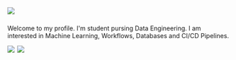 <a href="#">
  <img align="center" src="https://github.com/timothynn/timothynn/blob/main/header.png">
</a>

##### 
Welcome to my profile. I'm student pursing Data Engineering. I am interested in Machine Learning, Workflows, Databases and CI/CD Pipelines. 

<div style="display:inline-flex;">
<a href="#" style="width:50%;">
  <img align="left" src="https://github-readme-stats.vercel.app/api?username=timothynn&show_icons=false&layout=compact&hide_border=True&theme=github_dark&hide_title=true" />
</a>
<a href="#" style="width:50%;">
  <img align="right" src="https://github-readme-stats.vercel.app/api/top-langs/?username=timothynn&layout=compact&hide_border=True&show_icons=true&theme=github_dark" />
</a>
</div>
<!--


[![Tim's GitHub stats](https://github-readme-stats.vercel.app/api?username=timothynn&show_icons=false&hide_border=True&theme=github_dark&hide_title=true)]() 
[![Languages](https://github-readme-stats.vercel.app/api/top-langs/?username=timothynn&layout=compact&hide_border=True&show_icons=true&theme=github_dark)]()

**timoluxinne/timoluxinne** is a ✨ _special_ ✨ repository because its `README.md` (this file) appears on your GitHub profile.
https://open.spotify.com/user/ekazfabw073ezlpum4qlcze2b?si=c0d2be08bd014fd3
Here are some ideas to get you started:

- 🔭 I’m currently working on ...
- 🌱 I’m currently learning ...
- 👯 I’m looking to collaborate on ...
- 🤔 I’m looking for help with ...
- 💬 Ask me about ...
- 📫 How to reach me: ...
- 😄 Pronouns: ...
- ⚡ Fun fact: ...
-->
